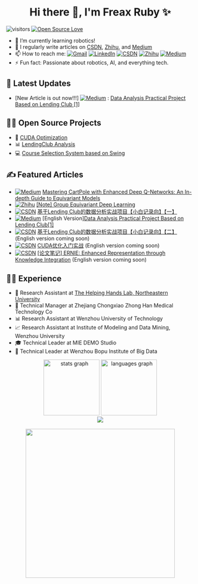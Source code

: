 <h1 align="center">Hi there 👋, I'm Freax Ruby ✨</h1>

![visitors](https://visitor-badge.laobi.icu/badge?page_id=H-Freax.H-Freax)
[![Open Source Love](https://badges.frapsoft.com/os/v1/open-source.svg?v=102)](https://github.com/H-Freax)

- 🌱 I’m currently learning robotics!
- 📝 I regularly write articles on [CSDN](https://blog.csdn.net/qq_38155541), [Zhihu](https://www.zhihu.com/people/freax-23/posts), and [Medium](https://medium.com/@limyoonaxi)
- 📫 How to reach me: [![Gmail](https://img.shields.io/badge/Gmail-D14836?style=&logo=gmail&logoColor=white)](mailto:limyoonaxi@gmail.com)  [![LinkedIn](https://img.shields.io/badge/LinkedIn-2d64bc?style=&logo=linkedin&logoColor=white)](https://www.linkedin.com/in/rubyfreax)  [![CSDN](https://img.shields.io/badge/CSDN-c14438?style=&logo=CSDN&logoColor=white)](https://blog.csdn.net/qq_38155541)  [![Zhihu](https://img.shields.io/badge/Zhihu-3982f7?style=&logo=zhihu&logoColor=white)](https://www.zhihu.com/people/freax-23/posts)  [![Medium](https://img.shields.io/badge/Medium-12100E?style=&logo=medium&logoColor=white)](https://medium.com/@limyoonaxi)
- ⚡ Fun fact: Passionate about robotics, AI, and everything tech.

## 📰 Latest Updates
- [New Article is out now!!!] [![Medium](https://img.shields.io/badge/Medium-12100E?style=&logo=medium&logoColor=white)](https://medium.com/@limyoonaxi) : [Data Analysis Practical Project Based on Lending Club [1]](https://medium.com/@limyoonaxi/data-analysis-practical-project-based-on-lending-club-1-ad54eb08c550)

## 🚀🌌 Open Source Projects
- 🌟 [CUDA Optimization](https://github.com/H-Freax/CUDA_optimization)
- 📊 [LendingClub Analysis](https://github.com/H-Freax/lendingclub_analyse)
- 💻 [Course Selection System based on Swing](https://github.com/H-Freax/Course-selection-system-based-on-Swing)

## ✍️ Featured Articles
-  [![Medium](https://img.shields.io/badge/Medium-12100E?style=&logo=medium&logoColor=white)](https://medium.com/@limyoonaxi) [Mastering CartPole with Enhanced Deep Q-Networks: An In-depth Guide to Equivariant Models](https://medium.com/@limyoonaxi/mastering-cartpole-with-enhanced-deep-q-networks-an-in-depth-guide-to-equivariant-models-f7600d6118a4)
- [![Zhihu](https://img.shields.io/badge/Zhihu-3982f7?style=&logo=zhihu&logoColor=white)](https://www.zhihu.com/people/freax-23/posts) [[Note] Group Equivariant Deep Learning](https://zhuanlan.zhihu.com/p/672343831)
- [![CSDN](https://img.shields.io/badge/CSDN-c14438?style=&logo=CSDN&logoColor=white)](https://blog.csdn.net/qq_38155541) [基于Lending Club的数据分析实战项目【小白记录向】【一】](https://blog.csdn.net/qq_38155541/article/details/116264591?spm=1001.2014.3001.5501)
- [![Medium](https://img.shields.io/badge/Medium-12100E?style=&logo=medium&logoColor=white)](https://medium.com/@limyoonaxi) [English Version][Data Analysis Practical Project Based on Lending Club[1]](https://medium.com/@limyoonaxi/data-analysis-practical-project-based-on-lending-club-1-ad54eb08c550)
- [![CSDN](https://img.shields.io/badge/CSDN-c14438?style=&logo=CSDN&logoColor=white)](https://blog.csdn.net/qq_38155541) [基于Lending Club的数据分析实战项目【小白记录向】【二】](https://blog.csdn.net/qq_38155541/article/details/116266160?spm=1001.2014.3001.5502) (English version coming soon)
- [![CSDN](https://img.shields.io/badge/CSDN-c14438?style=&logo=CSDN&logoColor=white)](https://blog.csdn.net/qq_38155541) [CUDA优化入门实战](https://blog.csdn.net/qq_38155541/category_11755621.html) (English version coming soon)
- [![CSDN](https://img.shields.io/badge/CSDN-c14438?style=&logo=CSDN&logoColor=white)](https://blog.csdn.net/qq_38155541) [[论文笔记] ERNIE: Enhanced Representation through Knowledge Integration](https://blog.csdn.net/qq_38155541/article/details/119236945?spm=1001.2014.3001.5502) (English version coming soon)

## 💼🔬 Experience
- 🤖 Research Assistant at [The Helping Hands Lab, Northeastern University](https://www2.ccs.neu.edu/research/helpinghands/)
- 🏥 Technical Manager at Zhejiang Chongxiao Zhong Han Medical Technology Co
- 📊 Research Assistant at Wenzhou University of Technology
- 📈 Research Assistant at Institute of Modeling and Data Mining, Wenzhou University
- 🎓 Technical Leader at MIE DEMO Studio
- 📰 Technical Leader at Wenzhou Bopu Institute of Big Data

<div align="center">
  <img src="https://github-readme-stats-69lu-h-freaxs-projects.vercel.app/api?username=H-Freax&hide_title=false&hide_rank=false&show_icons=true&include_all_commits=true&count_private=true&disable_animations=false&theme=radical&locale=en&hide_border=false" height="150" alt="stats graph"  />
  <img src="https://github-readme-stats-69lu-h-freaxs-projects.vercel.app/api/top-langs?username=H-Freax&locale=en&hide_title=false&layout=compact&card_width=320&langs_count=5&theme=radical&hide_border=false" height="150" alt="languages graph"  />
</div>

<div align="center">
  <img src="https://profile-counter.glitch.me/H-Freax/count.svg?"  />
</div>

<br clear="both">

<div align="center">
  <img height="400" src="https://user-images.githubusercontent.com/74038190/225813708-98b745f2-7d22-48cf-9150-083f1b00d6c9.gif"  />
</div>
